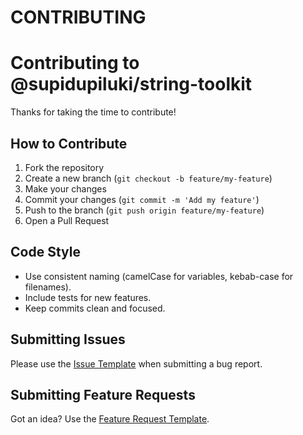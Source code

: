 # CONTRIBUTING


# Contributing to @supidupiluki/string-toolkit

Thanks for taking the time to contribute!

## How to Contribute

1. Fork the repository
2. Create a new branch (`git checkout -b feature/my-feature`)
3. Make your changes
4. Commit your changes (`git commit -m 'Add my feature'`)
5. Push to the branch (`git push origin feature/my-feature`)
6. Open a Pull Request

## Code Style

- Use consistent naming (camelCase for variables, kebab-case for filenames).
- Include tests for new features.
- Keep commits clean and focused.

## Submitting Issues

Please use the [Issue Template](./ISSUE_TEMPLATE.md) when submitting a bug report.

## Submitting Feature Requests

Got an idea? Use the [Feature Request Template](./FEATURE_REQUEST_TEMPLATE.md).
